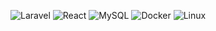 ![Laravel](https://img.shields.io/badge/Laravel-%23FF2D20.svg?&style=for-the-badge&logo=laravel&logoColor=white)  <!-- Laravel badge -->
![React](https://img.shields.io/badge/React-%2361DAFB.svg?&style=for-the-badge&logo=react&logoColor=black)  <!-- React badge -->
![MySQL](https://img.shields.io/badge/MySQL-%234479A1.svg?&style=for-the-badge&logo=mysql&logoColor=white)  <!-- MySQL badge -->
![Docker](https://img.shields.io/badge/Docker-%232496ED.svg?&style=for-the-badge&logo=docker&logoColor=white)  <!-- Docker badge -->
![Linux](https://img.shields.io/badge/Linux-%23FCC624.svg?&style=for-the-badge&logo=linux&logoColor=black)  <!-- Linux badge -->


